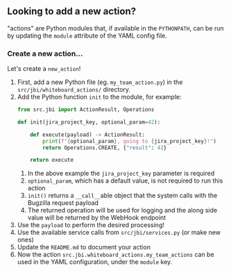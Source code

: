 ## Looking to add a new action?
"actions" are Python modules that, if available in the `PYTHONPATH`,
can be run by updating the `module` attribute of the YAML config file.

### Create a new action...
Let's create a `new_action`!
1. First, add a new Python file (eg. `my_team_action.py`) in the `src/jbi/whiteboard_actions/` directory.
1. Add the Python function `init` to the module, for example:
    ```python
    from src.jbi import ActionResult, Operations

    def init(jira_project_key, optional_param=42):

        def execute(payload) -> ActionResult:
            print(f"{optional_param}, going to {jira_project_key}!")
            return Operations.CREATE, {"result": 42}

        return execute
    ```
    1. In the above example the `jira_project_key` parameter is required
    1. `optional_param`, which has a default value, is not required to run this action
    1. `init()` returns a `__call__`able object that the system calls with the Bugzilla request payload
    1. The returned operation will be used for logging and the along side value will be returned by the WebHook endpoint
1. Use the `payload` to perform the desired processing!
1. Use the available service calls from `src/jbi/services.py` (or make new ones)
1. Update the `README.md` to document your action
1. Now the action `src.jbi.whiteboard_actions.my_team_actions` can be used in the YAML configuration, under the `module` key.
